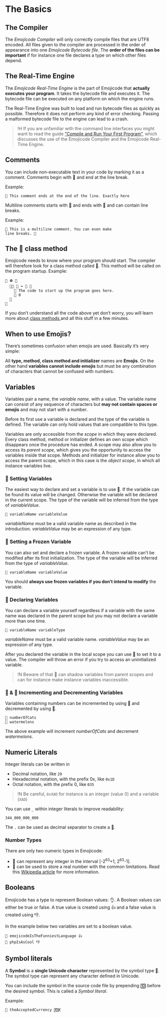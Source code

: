 # The Basics

## The Compiler

The *Emojicode Compiler* will only correctly compile files that are UTF8 encoded. All files given to the compiler are processed in the order of appearance into one *Emojicode Bytecode file*. The **order of the files can be important** if for instance one file declares a type on which other files depend.

## The Real-Time Engine

The *Emojicode Real-Time Engine* is the part of Emojicode that **actually executes your program**. It takes the bytecode file and executes it. The bytecode file can be executed on any platform on which the engine runs.

The Real-Time Engine was built to load and run bytecode files as quickly as possible. Therefore it does not perform any kind of error checking. Passing a malformed bytecode file to the engine can lead to a crash.

>!H If you are unfamiliar with the command line interfaces you might want to read the guide [“Compile and Run Your First Program”](../guides/compile-and-run.html), which discusses the use of the Emojicode Compiler and the Emojicode Real-Time Engine.

## Comments

You can include non-executable text in your code by marking it as a comment. Comments begin with 👴 and end at the line break.

Example:

    👴 This comment ends at the end of the line. Exactly here

Multiline comments starts with 👵 and ends with 👵 and can contain line breaks.

Example:

    👵 This is a multiline comment. You can even make
    line breaks. 👵

## The 🏁 class method

Emojicode needs to know where your program should start. The compiler will therefore look for a class method called 🏁. This method will be  called on the program startup. Example:

    🐇 ⚽️ 🍇
      🐇🐖 🏁 ➡️ 🚂 🍇
        👴 The code to start up the program goes here.
        🍎 0
      🍉
    🍉

If you don’t understand all the code above yet don’t worry, you will learn more about [class methods ](classes.html#class-methods) and all this stuff in a few minutes.

## When to use Emojis?

There’s sometimes confusion when emojis are used. Basically it’s very simple:

All **type, method, class method and initializer** names are **Emojis**. On the other hand **variables cannot include emojis** but must be any combination of characters that cannot be confused with numbers.

## Variables

Variables pair a name, the *variable name*, with a value. The variable name can consist of any sequence of characters but **may not contain spaces or emojis** and may not start with a number.  

Before its first use a variable is declared and the type of the variable is defined. The variable can only hold values that are compatible to this type.

Variables are only accessible from the *scope* in which they were declared. Every class method, method or initializer defines an own scope which disappears once the procedure has ended. A scope may also allow you to access its *parent scope*, which gives you the opportunity to access the variables inside that scope. Methods and initializer for instance allow you to access the parent scope, which in this case is the *object scope*, in which all instance variables live.

### 🍮 Setting Variables

The easiest way to declare and set a variable is to use 🍮. If the variable can be found its value will be changed. Otherwise the variable will be declared in the current scope. The type of the variable will be inferred from the type of *variableValue*.

	🍮 variableName variableValue

*variableName* must be a valid variable name as described in the introduction. *variableValue* may be an expression of any type.

### 🍦 Setting a Frozen Variable

You can also set and declare a frozen variable. A frozen variable can’t be modified
after its first initialization.
The type of the variable will be inferred from the type of *variableValue*.

	🍦 variableName variableValue

You should **always use frozen variables if you don’t intend to modify** the variable.

### 🍰 Declaring Variables

You can declare a variable yourself regardless if a variable with the same name was declared in the parent scope but you may not declare a variable more than one time.

	🍰 variableName variableType

*variableName* must be a valid variable name. *variableValue* may be an expression of any type.

After you declared the variable in the local scope you can use 🍮 to set it to a value. The compiler will throw an error if you try to access an uninitialized variable.

>!N Beware of that 🍰 can shadow variables from parent scopes and can for instance make instance variables inaccessible.

### 🍫 & 🍳 Incrementing and Decrementing Variables

Variables containing numbers can be incremented by using 🍫 and decremented by using 🍳.

	🍫 numberOfCats
	🍳 watermelons

The above example will increment *numberOfCats* and decrement *watermelons*.


## Numeric Literals

Integer literals can be written in

- Decimal notation, like `29`
- Hexadecimal notation, with the prefix 0x, like `0x1D`
- Octal notation, with the prefix 0, like `035`

>!N Be careful, `0xXAD` for instance is an integer (value 0) and a variable (`XAD`)

You can use `_` within integer literals to improve readability:

    344_000_000_000

The `.` can be used as decimal separator to create a 🚀.

### Number Types

There are only two numeric types in Emojicode:

- 🚂 can represent any integer in the interval [-2<sup>63</sup>+1, 2<sup>63</sup>-1].
- 🚀 can be used to store a real number with the common limitations. Read this [Wikipedia article](https://en.wikipedia.org/wiki/Double-precision_floating-point_format) for more information.

## Booleans

Emojicode has a type to represent Boolean values: 👌. A Boolean values can either be true or false.
A true value is created using 👍 and a false value is created using 👎.

In the example below two variables are set to a boolean value.

    🍮 emojicodeIsTheFunniestLanguage 👍
    🍮 phpIsAsCool 👎

## Symbol literals

A **Symbol** is a **single Unicode character** represented by the symbol type 🔣. The symbol type can represent any character defined in Unicode.

You can include the symbol in the source code file by prepending 🔟 before the desired symbol. This is called a *Symbol literal*.

Example:

    🍮 theAcceptedCurrency 🔟€
